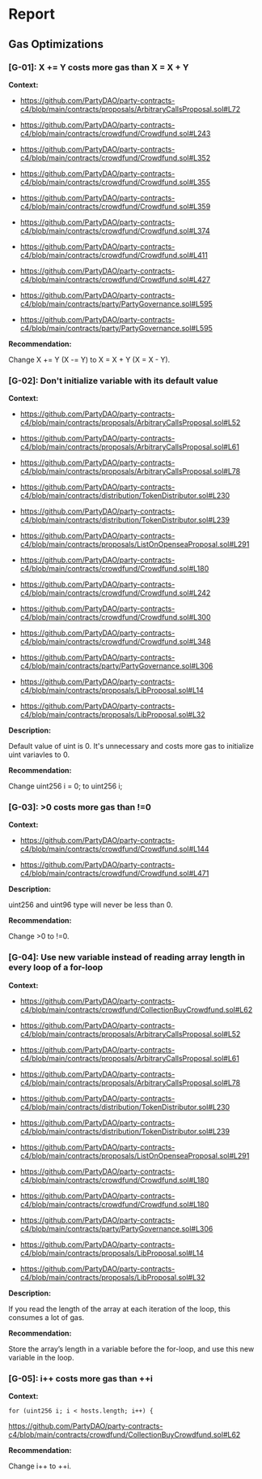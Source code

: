 # Report
## Gas Optimizations ## 

### [G-01]: X += Y costs more gas than X = X + Y
**Context:** 

+ https://github.com/PartyDAO/party-contracts-c4/blob/main/contracts/proposals/ArbitraryCallsProposal.sol#L72

+ https://github.com/PartyDAO/party-contracts-c4/blob/main/contracts/crowdfund/Crowdfund.sol#L243

+ https://github.com/PartyDAO/party-contracts-c4/blob/main/contracts/crowdfund/Crowdfund.sol#L352

+ https://github.com/PartyDAO/party-contracts-c4/blob/main/contracts/crowdfund/Crowdfund.sol#L355

+ https://github.com/PartyDAO/party-contracts-c4/blob/main/contracts/crowdfund/Crowdfund.sol#L359

+ https://github.com/PartyDAO/party-contracts-c4/blob/main/contracts/crowdfund/Crowdfund.sol#L374

+ https://github.com/PartyDAO/party-contracts-c4/blob/main/contracts/crowdfund/Crowdfund.sol#L411

+ https://github.com/PartyDAO/party-contracts-c4/blob/main/contracts/crowdfund/Crowdfund.sol#L427

+ https://github.com/PartyDAO/party-contracts-c4/blob/main/contracts/party/PartyGovernance.sol#L595

+ https://github.com/PartyDAO/party-contracts-c4/blob/main/contracts/party/PartyGovernance.sol#L595

**Recommendation:**

Change X += Y (X -= Y) to X = X + Y (X = X - Y).

### [G-02]: Don't initialize variable with its default value
**Context:** 

+ https://github.com/PartyDAO/party-contracts-c4/blob/main/contracts/proposals/ArbitraryCallsProposal.sol#L52

+ https://github.com/PartyDAO/party-contracts-c4/blob/main/contracts/proposals/ArbitraryCallsProposal.sol#L61

+ https://github.com/PartyDAO/party-contracts-c4/blob/main/contracts/proposals/ArbitraryCallsProposal.sol#L78

+ https://github.com/PartyDAO/party-contracts-c4/blob/main/contracts/distribution/TokenDistributor.sol#L230

+ https://github.com/PartyDAO/party-contracts-c4/blob/main/contracts/distribution/TokenDistributor.sol#L239

+ https://github.com/PartyDAO/party-contracts-c4/blob/main/contracts/proposals/ListOnOpenseaProposal.sol#L291

+ https://github.com/PartyDAO/party-contracts-c4/blob/main/contracts/crowdfund/Crowdfund.sol#L180

+ https://github.com/PartyDAO/party-contracts-c4/blob/main/contracts/crowdfund/Crowdfund.sol#L242

+ https://github.com/PartyDAO/party-contracts-c4/blob/main/contracts/crowdfund/Crowdfund.sol#L300

+ https://github.com/PartyDAO/party-contracts-c4/blob/main/contracts/crowdfund/Crowdfund.sol#L348 

+ https://github.com/PartyDAO/party-contracts-c4/blob/main/contracts/party/PartyGovernance.sol#L306

+ https://github.com/PartyDAO/party-contracts-c4/blob/main/contracts/proposals/LibProposal.sol#L14

+ https://github.com/PartyDAO/party-contracts-c4/blob/main/contracts/proposals/LibProposal.sol#L32


**Description:**

Default value of uint is 0. It's unnecessary and costs more gas to initialize uint variavles to 0.

**Recommendation:**

Change uint256 i = 0; to uint256 i;


### [G-03]: >0 costs more gas than !=0 
**Context:** 

+ https://github.com/PartyDAO/party-contracts-c4/blob/main/contracts/crowdfund/Crowdfund.sol#L144 

+ https://github.com/PartyDAO/party-contracts-c4/blob/main/contracts/crowdfund/Crowdfund.sol#L471 

**Description:**

uint256 and uint96 type will never be less than 0.

**Recommendation:**

Change >0 to !=0.

### [G-04]: Use new variable instead of reading array length in every loop of a for-loop ###
**Context:**

+ https://github.com/PartyDAO/party-contracts-c4/blob/main/contracts/crowdfund/CollectionBuyCrowdfund.sol#L62

+ https://github.com/PartyDAO/party-contracts-c4/blob/main/contracts/proposals/ArbitraryCallsProposal.sol#L52

+ https://github.com/PartyDAO/party-contracts-c4/blob/main/contracts/proposals/ArbitraryCallsProposal.sol#L61

+ https://github.com/PartyDAO/party-contracts-c4/blob/main/contracts/proposals/ArbitraryCallsProposal.sol#L78

+ https://github.com/PartyDAO/party-contracts-c4/blob/main/contracts/distribution/TokenDistributor.sol#L230

+ https://github.com/PartyDAO/party-contracts-c4/blob/main/contracts/distribution/TokenDistributor.sol#L239

+ https://github.com/PartyDAO/party-contracts-c4/blob/main/contracts/proposals/ListOnOpenseaProposal.sol#L291

+ https://github.com/PartyDAO/party-contracts-c4/blob/main/contracts/crowdfund/Crowdfund.sol#L180

+ https://github.com/PartyDAO/party-contracts-c4/blob/main/contracts/crowdfund/Crowdfund.sol#L180

+ https://github.com/PartyDAO/party-contracts-c4/blob/main/contracts/party/PartyGovernance.sol#L306

+ https://github.com/PartyDAO/party-contracts-c4/blob/main/contracts/proposals/LibProposal.sol#L14

+ https://github.com/PartyDAO/party-contracts-c4/blob/main/contracts/proposals/LibProposal.sol#L32


**Description:**

If you read the length of the array at each iteration of the loop, this consumes a lot of gas.


**Recommendation:**

Store the array’s length in a variable before the for-loop, and use this new variable in the loop.

### [G-05]: i++ costs more gas than ++i ###
**Context:**

```
for (uint256 i; i < hosts.length; i++) {
```

https://github.com/PartyDAO/party-contracts-c4/blob/main/contracts/crowdfund/CollectionBuyCrowdfund.sol#L62

**Recommendation:**

Change i++ to ++i.